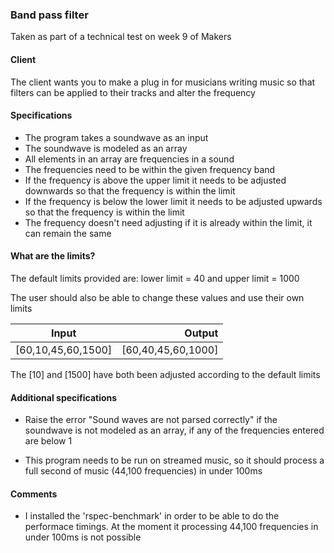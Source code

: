 ### Band pass filter 

Taken as part of a technical test on week 9 of Makers 

#### Client

The client wants you to make a plug in for musicians writing music so that filters can be applied to their tracks and alter the frequency  

#### Specifications 

- The program takes a soundwave as an input 
- The soundwave is modeled as an array 
- All elements in an array are frequencies in a sound
- The frequencies need to be within the given frequency band
- If the frequency is above the upper limit it needs to be adjusted downwards so that the frequency is within the limit 
- If the frequency is below the lower limit it needs to be adjusted upwards so that the frequency is within the limit 
- The frequency doesn't need adjusting if it is already within the limit, it can remain the same

#### What are the limits?

The default limits provided are: lower limit = 40 and upper limit = 1000

The user should also be able to change these values and use their own limits 

| Input                | Output            | 
| ---------------------|------------------:| 
| [60,10,45,60,1500]   | [60,40,45,60,1000]|

The [10] and [1500] have both been adjusted according to the default limits

#### Additional specifications

- Raise the error "Sound waves are not parsed correctly" if the soundwave is not modeled as an array, if any of the frequencies entered are below 1

- This program needs to be run on streamed music, so it should process a full second of music (44,100 frequencies) in under 100ms

#### Comments 

- I installed the 'rspec-benchmark' in order to be able to do the performace timings. At the moment it processing 44,100 frequencies in under 100ms is not possible
